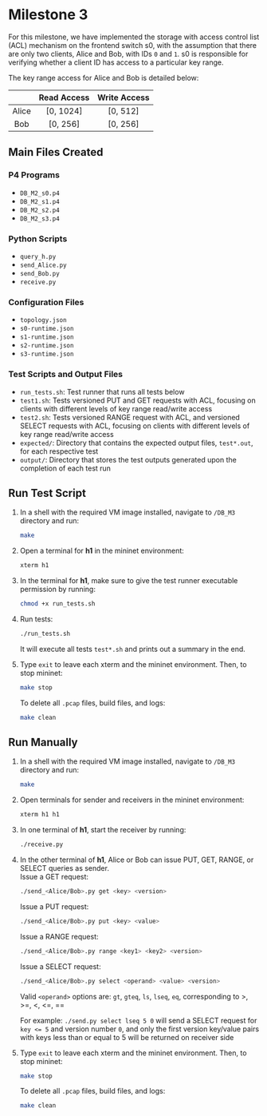 # Milestone 3
For this milestone, we have implemented the storage with access control list (ACL) mechanism on the frontend switch s0, 
with the assumption that there are only two clients, Alice and Bob, with IDs `0` and `1`.  s0 is responsible for verifying 
whether a client ID has access to a particular key range.  

The key range access for Alice and Bob is detailed below:  

|       | Read Access | Write Access |
|:-----:|:-----------:|:------------:|
| Alice |  [0, 1024]  |   [0, 512]   |
|  Bob  |   [0, 256]  |   [0, 256]   |

## Main Files Created

### P4 Programs
- `DB_M2_s0.p4`
- `DB_M2_s1.p4`
- `DB_M2_s2.p4`
- `DB_M2_s3.p4`

### Python Scripts
- `query_h.py`
- `send_Alice.py`
- `send_Bob.py`
- `receive.py`

### Configuration Files
- `topology.json`
- `s0-runtime.json`
- `s1-runtime.json`
- `s2-runtime.json`
- `s3-runtime.json`

### Test Scripts and Output Files
- `run_tests.sh`: Test runner that runs all tests below
- `test1.sh`: Tests versioned PUT and GET requests with ACL, focusing on clients with different levels of key range read/write access
- `test2.sh`: Tests versioned RANGE request with ACL, and versioned SELECT requests with ACL, focusing on clients with different levels of key range read/write access
- `expected/`: Directory that contains the expected output files, `test*.out`, for each respective test
- `output/`: Directory that stores the test outputs generated upon the completion of each test run

## Run Test Script
1. In a shell with the required VM image installed, navigate to `/DB_M3` directory and run:
    ```bash
    make
    ```
2. Open a terminal for **h1** in the mininet environment: 
    ```bash
    xterm h1
    ```
3. In the terminal for **h1**, make sure to give the test runner executable permission by running:
    ```bash
    chmod +x run_tests.sh
    ```
4. Run tests:
    ```bash
    ./run_tests.sh
    ```
   It will execute all tests `test*.sh` and prints out a summary in the end.   

5. Type `exit` to leave each xterm and the mininet environment. Then, to stop mininet:  
    ```bash
    make stop
    ```
   To delete all `.pcap` files, build files, and logs:  
    ```bash
    make clean
    ```

## Run Manually
1. In a shell with the required VM image installed, navigate to `/DB_M3` directory and run:
    ```bash
    make
    ```
2. Open terminals for sender and receivers in the mininet environment: 
    ```bash
    xterm h1 h1
    ```

3. In one terminal of **h1**, start the receiver by running:
    ```bash
    ./receive.py
    ```

4. In the other terminal of **h1**, Alice or Bob can issue PUT, GET, RANGE, or SELECT queries as sender.   
   Issue a GET request:
    ```bash
    ./send_<Alice/Bob>.py get <key> <version> 
    ```
   Issue a PUT request:
    ```bash
    ./send_<Alice/Bob>.py put <key> <value> 
    ```
   Issue a RANGE request:
    ```bash
    ./send_<Alice/Bob>.py range <key1> <key2> <version> 
    ```
   Issue a SELECT request:
    ```bash
    ./send_<Alice/Bob>.py select <operand> <value> <version>
    ```
   Valid `<operand>` options are: `gt`, `gteq`, `ls`, `lseq`, `eq`, corresponding to >, >=, <, <=, ==  

   For example: `./send.py select lseq 5 0` will send a SELECT request for `key <= 5` and version number `0`, 
    and only the first version key/value pairs with keys less than or equal to 5 will be returned on receiver side  
    
5. Type `exit` to leave each xterm and the mininet environment. Then, to stop mininet:  
    ```bash
    make stop
    ```
   To delete all `.pcap` files, build files, and logs:  
    ```bash
    make clean
    ```
